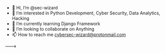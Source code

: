 - 👋 Hi, I’m @sec-wizard
- 👀 I’m interested in Python Development, Cyber Security, Data Analytics, Hacking
- 🌱 I’m currently learning Django Framework
- 💞️ I’m looking to collaborate on Anything
- 📫 How to reach me cybersec-wizard@protonmail.com

<!---
<-------------------------  UNDER CONSTRUCTION -------------------------->
--->
